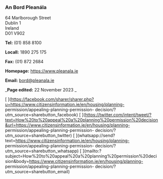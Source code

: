 ###  An Bord Pleanála

64 Marlborough Street  
Dublin 1  
Ireland  
D01 V902

**Tel:** (01) 858 8100

**Locall:** 1890 275 175

**Fax:** (01) 872 2684

**Homepage:** [ https://www.pleanala.ie ](https://www.pleanala.ie)

**Email:** [ bord@pleanala.ie ](mailto:bord@pleanala.ie)

_**Page edited:** 22 November 2023 _

[
](https://facebook.com/sharer/sharer.php?u=https://www.citizensinformation.ie/en/housing/planning-
permission/appealing-planning-permission-
decision/?utm_source=sharebutton_facebook) [
](https://twitter.com/intent/tweet/?text=How%20to%20appeal%20a%20planning%20permission%20decision&url=https://www.citizensinformation.ie/en/housing/planning-
permission/appealing-planning-permission-
decision/?utm_source=sharebutton_twitter) [
](whatsapp://send?text=https://www.citizensinformation.ie/en/housing/planning-
permission/appealing-planning-permission-
decision/?utm_source=sharebutton_whatsapp) [
](mailto:?subject=How%20to%20appeal%20a%20planning%20permission%20decision&body=https://www.citizensinformation.ie/en/housing/planning-
permission/appealing-planning-permission-
decision/?utm_source=sharebutton_email) [ ](javascript:void\(0\))
